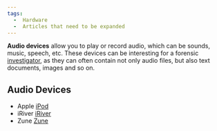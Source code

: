 ```yaml
---
tags:
  -  Hardware
  -  Articles that need to be expanded 
---
```

**Audio devices** allow you to play or record audio, which can be
sounds, music, speech, etc. These devices can be interesting for a
forensic [investigator](investigator.md), as they can often
contain not only audio files, but also text documents, images and so on.

## Audio Devices

- Apple [iPod](ipod.md)
- iRiver [iRiver](iriver.md)
- Zune [Zune](zune.md)